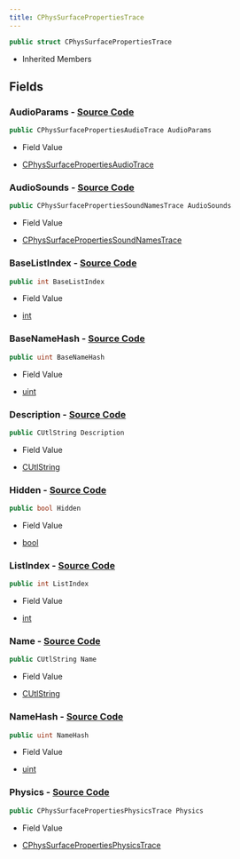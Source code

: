 ```yaml
---
title: CPhysSurfacePropertiesTrace
---
```


```csharp
public struct CPhysSurfacePropertiesTrace
```

- Inherited Members

## Fields

### **AudioParams** - [Source Code](https://github.com/swiftly-solution/swiftlys2/blob/main/managed/src/SwiftlyS2.Shared/Natives/Structs/CPhysSurfaceProperties.cs#L17)

```csharp
public CPhysSurfacePropertiesAudioTrace AudioParams
```

- Field Value

- [CPhysSurfacePropertiesAudioTrace](/docs/api/shared/natives/cphyssurfacepropertiesaudiotrace)

### **AudioSounds** - [Source Code](https://github.com/swiftly-solution/swiftlys2/blob/main/managed/src/SwiftlyS2.Shared/Natives/Structs/CPhysSurfaceProperties.cs#L16)

```csharp
public CPhysSurfacePropertiesSoundNamesTrace AudioSounds
```

- Field Value

- [CPhysSurfacePropertiesSoundNamesTrace](/docs/api/shared/natives/cphyssurfacepropertiessoundnamestrace)

### **BaseListIndex** - [Source Code](https://github.com/swiftly-solution/swiftlys2/blob/main/managed/src/SwiftlyS2.Shared/Natives/Structs/CPhysSurfaceProperties.cs#L12)

```csharp
public int BaseListIndex
```

- Field Value

- [int](https://learn.microsoft.com/dotnet/api/system.int32)

### **BaseNameHash** - [Source Code](https://github.com/swiftly-solution/swiftlys2/blob/main/managed/src/SwiftlyS2.Shared/Natives/Structs/CPhysSurfaceProperties.cs#L10)

```csharp
public uint BaseNameHash
```

- Field Value

- [uint](https://learn.microsoft.com/dotnet/api/system.uint32)

### **Description** - [Source Code](https://github.com/swiftly-solution/swiftlys2/blob/main/managed/src/SwiftlyS2.Shared/Natives/Structs/CPhysSurfaceProperties.cs#L14)

```csharp
public CUtlString Description
```

- Field Value

- [CUtlString](/docs/api/shared/natives/cutlstring)

### **Hidden** - [Source Code](https://github.com/swiftly-solution/swiftlys2/blob/main/managed/src/SwiftlyS2.Shared/Natives/Structs/CPhysSurfaceProperties.cs#L13)

```csharp
public bool Hidden
```

- Field Value

- [bool](https://learn.microsoft.com/dotnet/api/system.boolean)

### **ListIndex** - [Source Code](https://github.com/swiftly-solution/swiftlys2/blob/main/managed/src/SwiftlyS2.Shared/Natives/Structs/CPhysSurfaceProperties.cs#L11)

```csharp
public int ListIndex
```

- Field Value

- [int](https://learn.microsoft.com/dotnet/api/system.int32)

### **Name** - [Source Code](https://github.com/swiftly-solution/swiftlys2/blob/main/managed/src/SwiftlyS2.Shared/Natives/Structs/CPhysSurfaceProperties.cs#L8)

```csharp
public CUtlString Name
```

- Field Value

- [CUtlString](/docs/api/shared/natives/cutlstring)

### **NameHash** - [Source Code](https://github.com/swiftly-solution/swiftlys2/blob/main/managed/src/SwiftlyS2.Shared/Natives/Structs/CPhysSurfaceProperties.cs#L9)

```csharp
public uint NameHash
```

- Field Value

- [uint](https://learn.microsoft.com/dotnet/api/system.uint32)

### **Physics** - [Source Code](https://github.com/swiftly-solution/swiftlys2/blob/main/managed/src/SwiftlyS2.Shared/Natives/Structs/CPhysSurfaceProperties.cs#L15)

```csharp
public CPhysSurfacePropertiesPhysicsTrace Physics
```

- Field Value

- [CPhysSurfacePropertiesPhysicsTrace](/docs/api/shared/natives/cphyssurfacepropertiesphysicstrace)

